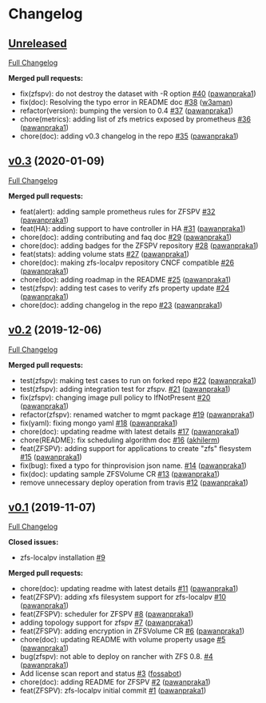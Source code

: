 # Changelog

## [Unreleased](https://github.com/openebs/zfs-localpv/tree/HEAD)

[Full Changelog](https://github.com/openebs/zfs-localpv/compare/v0.3...HEAD)

**Merged pull requests:**

- fix\(zfspv\): do not destroy the dataset with -R option [\#40](https://github.com/openebs/zfs-localpv/pull/40) ([pawanpraka1](https://github.com/pawanpraka1))
- fix\(doc\): Resolving the typo error in README doc [\#38](https://github.com/openebs/zfs-localpv/pull/38) ([w3aman](https://github.com/w3aman))
- refactor\(version\): bumping the version to 0.4 [\#37](https://github.com/openebs/zfs-localpv/pull/37) ([pawanpraka1](https://github.com/pawanpraka1))
- chore\(metrics\): adding list of zfs metrics exposed by prometheus [\#36](https://github.com/openebs/zfs-localpv/pull/36) ([pawanpraka1](https://github.com/pawanpraka1))
- chore\(doc\): adding v0.3 changelog in the repo [\#35](https://github.com/openebs/zfs-localpv/pull/35) ([pawanpraka1](https://github.com/pawanpraka1))

## [v0.3](https://github.com/openebs/zfs-localpv/tree/v0.3) (2020-01-09)

[Full Changelog](https://github.com/openebs/zfs-localpv/compare/v0.2...v0.3)

**Merged pull requests:**

- feat\(alert\): adding sample prometheus rules for ZFSPV [\#32](https://github.com/openebs/zfs-localpv/pull/32) ([pawanpraka1](https://github.com/pawanpraka1))
- feat\(HA\): adding support to have controller in HA [\#31](https://github.com/openebs/zfs-localpv/pull/31) ([pawanpraka1](https://github.com/pawanpraka1))
- chore\(doc\): adding contributing and faq doc [\#29](https://github.com/openebs/zfs-localpv/pull/29) ([pawanpraka1](https://github.com/pawanpraka1))
- chore\(doc\): adding badges for the ZFSPV repository [\#28](https://github.com/openebs/zfs-localpv/pull/28) ([pawanpraka1](https://github.com/pawanpraka1))
- feat\(stats\): adding volume stats [\#27](https://github.com/openebs/zfs-localpv/pull/27) ([pawanpraka1](https://github.com/pawanpraka1))
- chore\(doc\): making zfs-localpv repository CNCF compatible [\#26](https://github.com/openebs/zfs-localpv/pull/26) ([pawanpraka1](https://github.com/pawanpraka1))
- chore\(doc\): adding roadmap in the README [\#25](https://github.com/openebs/zfs-localpv/pull/25) ([pawanpraka1](https://github.com/pawanpraka1))
- test\(zfspv\): adding test cases to verify zfs property update [\#24](https://github.com/openebs/zfs-localpv/pull/24) ([pawanpraka1](https://github.com/pawanpraka1))
- chore\(doc\): adding changelog in the repo [\#23](https://github.com/openebs/zfs-localpv/pull/23) ([pawanpraka1](https://github.com/pawanpraka1))

## [v0.2](https://github.com/openebs/zfs-localpv/tree/v0.2) (2019-12-06)

[Full Changelog](https://github.com/openebs/zfs-localpv/compare/v0.1...v0.2)

**Merged pull requests:**

- test\(zfspv\): making test cases to run on forked repo [\#22](https://github.com/openebs/zfs-localpv/pull/22) ([pawanpraka1](https://github.com/pawanpraka1))
- test\(zfspv\): adding integration test for zfspv. [\#21](https://github.com/openebs/zfs-localpv/pull/21) ([pawanpraka1](https://github.com/pawanpraka1))
- fix\(zfspv\): changing image pull policy to IfNotPresent [\#20](https://github.com/openebs/zfs-localpv/pull/20) ([pawanpraka1](https://github.com/pawanpraka1))
- refactor\(zfspv\): renamed watcher to mgmt package [\#19](https://github.com/openebs/zfs-localpv/pull/19) ([pawanpraka1](https://github.com/pawanpraka1))
- fix\(yaml\): fixing mongo yaml [\#18](https://github.com/openebs/zfs-localpv/pull/18) ([pawanpraka1](https://github.com/pawanpraka1))
- chore\(doc\): updating readme with latest details [\#17](https://github.com/openebs/zfs-localpv/pull/17) ([pawanpraka1](https://github.com/pawanpraka1))
- chore\(README\): fix scheduling algorithm doc [\#16](https://github.com/openebs/zfs-localpv/pull/16) ([akhilerm](https://github.com/akhilerm))
- feat\(ZFSPV\): adding support for applications to create "zfs" flesystem [\#15](https://github.com/openebs/zfs-localpv/pull/15) ([pawanpraka1](https://github.com/pawanpraka1))
- fix\(bug\): fixed a typo for thinprovision json name. [\#14](https://github.com/openebs/zfs-localpv/pull/14) ([pawanpraka1](https://github.com/pawanpraka1))
- fix\(doc\): updating sample ZFSVolume CR [\#13](https://github.com/openebs/zfs-localpv/pull/13) ([pawanpraka1](https://github.com/pawanpraka1))
- remove unnecessary deploy operation from travis [\#12](https://github.com/openebs/zfs-localpv/pull/12) ([pawanpraka1](https://github.com/pawanpraka1))

## [v0.1](https://github.com/openebs/zfs-localpv/tree/v0.1) (2019-11-07)

[Full Changelog](https://github.com/openebs/zfs-localpv/compare/8d81b8b9c6e46d1f22ac8d0d0ca6a8eb53a841e2...v0.1)

**Closed issues:**

- zfs-localpv installation [\#9](https://github.com/openebs/zfs-localpv/issues/9)

**Merged pull requests:**

- chore\(doc\): updating readme with latest details [\#11](https://github.com/openebs/zfs-localpv/pull/11) ([pawanpraka1](https://github.com/pawanpraka1))
- feat\(ZFSPV\): adding xfs filesystem support for zfs-localpv [\#10](https://github.com/openebs/zfs-localpv/pull/10) ([pawanpraka1](https://github.com/pawanpraka1))
- feat\(ZFSPV\): scheduler for ZFSPV [\#8](https://github.com/openebs/zfs-localpv/pull/8) ([pawanpraka1](https://github.com/pawanpraka1))
- adding topology support for zfspv [\#7](https://github.com/openebs/zfs-localpv/pull/7) ([pawanpraka1](https://github.com/pawanpraka1))
- feat\(ZFSPV\): adding encryption in ZFSVolume CR [\#6](https://github.com/openebs/zfs-localpv/pull/6) ([pawanpraka1](https://github.com/pawanpraka1))
- chore\(doc\): updating README with volume property usage [\#5](https://github.com/openebs/zfs-localpv/pull/5) ([pawanpraka1](https://github.com/pawanpraka1))
- bug\(zfspv\): not able to deploy on rancher with ZFS 0.8. [\#4](https://github.com/openebs/zfs-localpv/pull/4) ([pawanpraka1](https://github.com/pawanpraka1))
- Add license scan report and status [\#3](https://github.com/openebs/zfs-localpv/pull/3) ([fossabot](https://github.com/fossabot))
- chore\(doc\): adding README for ZFSPV [\#2](https://github.com/openebs/zfs-localpv/pull/2) ([pawanpraka1](https://github.com/pawanpraka1))
- feat\(ZFSPV\): zfs-localpv initial commit [\#1](https://github.com/openebs/zfs-localpv/pull/1) ([pawanpraka1](https://github.com/pawanpraka1))
